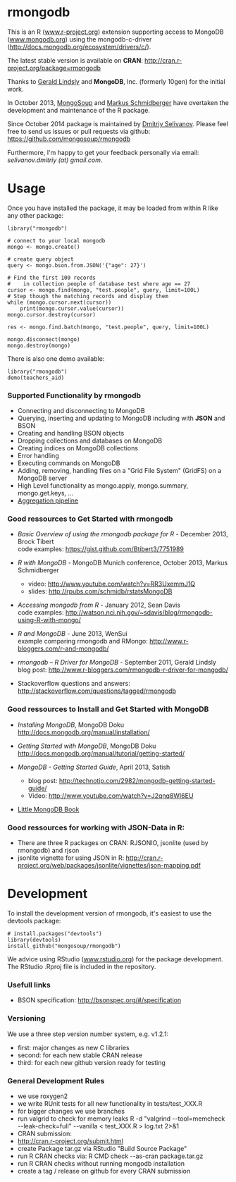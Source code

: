 rmongodb
===================

This is an R (www.r-project.org) extension supporting access to MongoDB (www.mongodb.org) using the mongodb-c-driver (http://docs.mongodb.org/ecosystem/drivers/c/).

The latest stable version is available on **CRAN**: http://cran.r-project.org/package=rmongodb

Thanks to [Gerald Lindsly](https://github.com/gerald-lindsly) and **MongoDB**, Inc. (formerly 10gen) for the initial work. 

In October 2013, [MongoSoup](http://www.mongosoup.de) and [Markus Schmidberger](https://github.com/schmidb) have overtaken the development and maintenance of the R package.

Since October 2014 package is maintained by [Dmitriy Selivanov](https://github.com/dselivanov).
Please feel free to send us issues or pull requests via github: https://github.com/mongosoup/rmongodb

Furthermore, I'm happy to get your feedback personally via email: *selivanov.dmitriy (at) gmail.com*.



Usage
==================
Once you have installed the package, it may be loaded from within R like any other package:

    library("rmongodb")
    
    # connect to your local mongodb
    mongo <- mongo.create()
    
    # create query object 
    query <- mongo.bson.from.JSON('{"age": 27}')

    # Find the first 100 records
    #    in collection people of database test where age == 27
    cursor <- mongo.find(mongo, "test.people", query, limit=100L)
    # Step though the matching records and display them
    while (mongo.cursor.next(cursor))
        print(mongo.cursor.value(cursor))
    mongo.cursor.destroy(cursor)
    
    res <- mongo.find.batch(mongo, "test.people", query, limit=100L)
    
    mongo.disconnect(mongo)
    mongo.destroy(mongo)

There is also one demo available:
  
    library("rmongodb")
    demo(teachers_aid)


### Supported Functionality by rmongodb
* Connecting and disconnecting to MongoDB
* Querying, inserting and updating to MongoDB including with **JSON** and BSON
* Creating and handling BSON objects
* Dropping collections and databases on MongoDB
* Creating indices on MongoDB collections
* Error handling
* Executing commands on MongoDB
* Adding, removing, handling files on a "Grid File System" (GridFS) on a 
MongoDB server
* High Level functionality as mongo.apply, mongo.summary, mongo.get.keys, ...
* [Aggregation pipeline](http://docs.mongodb.org/manual/core/aggregation-pipeline/)


### Good ressources to Get Started with rmongodb
* *Basic Overview of using the rmongodb package for R* - December 2013, Brock Tibert  
  code examples: https://gist.github.com/Btibert3/7751989

* *R with MongoDB* - MongoDB Munich conference, October 2013, Markus Schmidberger
  * video: http://www.youtube.com/watch?v=RR3UxemmJ1Q
  * slides: http://rpubs.com/schmidb/rstatsMongoDB

* *Accessing mongodb from R* - January 2012, Sean Davis  
  code examples: http://watson.nci.nih.gov/~sdavis/blog/rmongodb-using-R-with-mongo/

* *R and MongoDB* - June 2013, WenSui  
  example comparing rmongodb and RMongo: http://www.r-bloggers.com/r-and-mongodb/
 
* *rmongodb – R Driver for MongoDB* - September 2011, Gerald Lindsly  
  blog post: http://www.r-bloggers.com/rmongodb-r-driver-for-mongodb/

* Stackoverflow questions and answers:  
  http://stackoverflow.com/questions/tagged/rmongodb


### Good ressources to Install and Get Started with MongoDB
* *Installing MongoDB*, MongoDB Doku  
  http://docs.mongodb.org/manual/installation/

* *Getting Started with MongoDB*, MongoDB Doku  
  http://docs.mongodb.org/manual/tutorial/getting-started/

* *MongoDB - Getting Started Guide*, April 2013, Satish
  * blog post: http://technotip.com/2982/mongodb-getting-started-guide/
  * Video: http://www.youtube.com/watch?v=J2qnq8WI6EU

* [Little MongoDB Book](https://github.com/karlseguin/the-little-mongodb-book)

### Good ressources for working with JSON-Data in R:
* There are three R packages on CRAN: RJSONIO, jsonlite (used by rmongodb) and rjson
* jsonlite vignette for using JSON in R: http://cran.r-project.org/web/packages/jsonlite/vignettes/json-mapping.pdf



Development
==================

To install the development version of rmongodb, it's easiest to use the devtools package:

    # install.packages("devtools")
    library(devtools)
    install_github("mongosoup/rmongodb")
    
We advice using RStudio (www.rstudio.org) for the package development. The RStudio .Rproj file is included in the repository.

### Usefull links
* BSON specification: http://bsonspec.org/#/specification

### Versioning
We use a three step version number system, e.g. v1.2.1:
* first: major changes as new C libraries
* second: for each new stable CRAN release
* third: for each new github version ready for testing

### General Development Rules
* we use roxygen2
* we write RUnit tests for all new functionality in tests/test_XXX.R
* for bigger changes we use branches
* run valgrid to check for memory leaks
    R -d "valgrind --tool=memcheck --leak-check=full" --vanilla < test_XXX.R > log.txt 2>&1
* CRAN submission:
 * http://cran.r-project.org/submit.html
 * create Package tar.gz via RStudio "Build Source Package"
 * run R CRAN checks via: R CMD check --as-cran package.tar.gz
 * run R CRAN checks without running mongodb installation
 * create a tag / release on github for every CRAN submission

